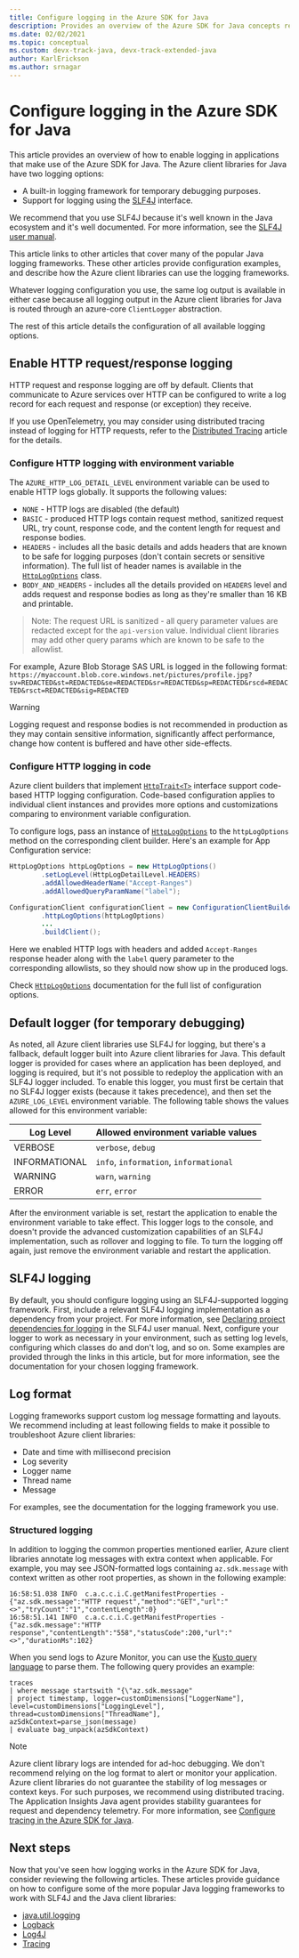 ```yaml
---
title: Configure logging in the Azure SDK for Java
description: Provides an overview of the Azure SDK for Java concepts related to logging.
ms.date: 02/02/2021
ms.topic: conceptual
ms.custom: devx-track-java, devx-track-extended-java
author: KarlErickson
ms.author: srnagar
---
```


# Configure logging in the Azure SDK for Java

This article provides an overview of how to enable logging in applications that make use of the Azure SDK for Java. The Azure client libraries for Java have two logging options:

* A built-in logging framework for temporary debugging purposes.
* Support for logging using the [SLF4J](https://www.slf4j.org/) interface.

We recommend that you use SLF4J because it's well known in the Java ecosystem and it's well documented. For more information, see the [SLF4J user manual](https://www.slf4j.org/manual.html).

This article links to other articles that cover many of the popular Java logging frameworks. These other articles provide configuration examples, and describe how the Azure client libraries can use the logging frameworks.

Whatever logging configuration you use, the same log output is available in either case because all logging output in the Azure client libraries for Java is routed through an azure-core `ClientLogger` abstraction.

The rest of this article details the configuration of all available logging options.

## Enable HTTP request/response logging

HTTP request and response logging are off by default. Clients that communicate to Azure services over HTTP can be configured to write a log record
for each request and response (or exception) they receive.

If you use OpenTelemetry, you may consider using distributed tracing instead of logging for HTTP requests, refer to the [Distributed Tracing](./tracing.md) article for the details.

### Configure HTTP logging with environment variable

The `AZURE_HTTP_LOG_DETAIL_LEVEL` environment variable can be used to enable HTTP logs globally. It supports the following values:

- `NONE` - HTTP logs are disabled (the default)
- `BASIC` - produced HTTP logs contain request method, sanitized request URL, try count, response code, and the content length for request and response bodies.
- `HEADERS` - includes all the basic details and adds headers that are known to be safe for logging purposes (don't contain secrets or sensitive information). The full list of header names is available in the [`HttpLogOptions`](https://github.com/Azure/azure-sdk-for-java/blob/main/sdk/core/azure-core/src/main/java/com/azure/core/http/policy/HttpLogOptions.java) class.
- `BODY_AND_HEADERS` - includes all the details provided on `HEADERS` level and adds request and response bodies as long as they're smaller than 16 KB and printable.

> Note:
> The request URL is sanitized - all query parameter values are redacted except for the `api-version` value. Individual client libraries may add other query params which are known to be safe
> to the allowlist.

For example, Azure Blob Storage SAS URL is logged in the following format:
`https://myaccount.blob.core.windows.net/pictures/profile.jpg?sv=REDACTED&st=REDACTED&se=REDACTED&sr=REDACTED&sp=REDACTED&rscd=REDACTED&rsct=REDACTED&sig=REDACTED`

> [!WARNING]
> Logging request and response bodies is not recommended in production as they may contain sensitive information, significantly affect performance, change how content is buffered and have other side-effects.

### Configure HTTP logging in code

Azure client builders that implement [`HttpTrait<T>`](/java/api/com.azure.core.client.traits.httptrait) interface support code-based HTTP logging configuration. Code-based configuration
applies to individual client instances and provides more options and customizations comparing to environment variable configuration.

To configure logs, pass an instance of [`HttpLogOptions`](/java/api/com.azure.core.http.policy.httplogoptions) to the `httpLogOptions` method on the
corresponding client builder. Here's an example for App Configuration service:

```java
HttpLogOptions httpLogOptions = new HttpLogOptions()
        .setLogLevel(HttpLogDetailLevel.HEADERS)
        .addAllowedHeaderName("Accept-Ranges")
        .addAllowedQueryParamName("label");

ConfigurationClient configurationClient = new ConfigurationClientBuilder()
        .httpLogOptions(httpLogOptions)
        ...
        .buildClient();
```

Here we enabled HTTP logs with headers and added `Accept-Ranges` response header along with the `label` query parameter to the corresponding allowlists, so they should now show up in the produced logs.

Check [`HttpLogOptions`](/java/api/com.azure.core.http.policy.httplogoptions) documentation for the full list of configuration options.

## Default logger (for temporary debugging)

As noted, all Azure client libraries use SLF4J for logging, but there's a fallback, default logger built into Azure client libraries for Java. This default logger is provided for cases where an application has been deployed, and logging is required, but it's not possible to redeploy the application with an SLF4J logger included. To enable this logger, you must first be certain that no SLF4J logger exists (because it takes precedence), and then set the `AZURE_LOG_LEVEL` environment variable. The following table shows the values allowed for this environment variable:

| Log Level              | Allowed environment variable values    |
|------------------------|----------------------------------------|
| VERBOSE                | `verbose`, `debug`                     |
| INFORMATIONAL          | `info`, `information`, `informational` |
| WARNING                | `warn`, `warning`                      |
| ERROR                  | `err`, `error`                         |

After the environment variable is set, restart the application to enable the environment variable to take effect. This logger logs to the console, and doesn't provide the advanced customization capabilities of an SLF4J implementation, such as rollover and logging to file. To turn the logging off again, just remove the environment variable and restart the application.

## SLF4J logging

By default, you should configure logging using an SLF4J-supported logging framework. First, include a relevant SLF4J logging implementation as a dependency from your project. For more information, see [Declaring project dependencies for logging](http://www.slf4j.org/manual.html#projectDep) in the SLF4J user manual. Next, configure your logger to work as necessary in your environment, such as setting log levels, configuring which classes do and don't log, and so on. Some examples are provided through the links in this article, but for more information, see the documentation for your chosen logging framework.

## Log format

Logging frameworks support custom log message formatting and layouts. We recommend including at least following fields to make it possible to troubleshoot Azure client libraries:

* Date and time with millisecond precision
* Log severity
* Logger name
* Thread name
* Message

For examples, see the documentation for the logging framework you use.

### Structured logging

In addition to logging the common properties mentioned earlier, Azure client libraries annotate log messages with extra context when applicable. For example, you may see JSON-formatted logs containing `az.sdk.message` with context written as other root properties, as shown in the following example:

```log
16:58:51.038 INFO  c.a.c.c.i.C.getManifestProperties - {"az.sdk.message":"HTTP request","method":"GET","url":"<>","tryCount":"1","contentLength":0}
16:58:51.141 INFO  c.a.c.c.i.C.getManifestProperties - {"az.sdk.message":"HTTP response","contentLength":"558","statusCode":200,"url":"<>","durationMs":102}
```

When you send logs to Azure Monitor, you can use the [Kusto query language](/azure/data-explorer/kusto/query/) to parse them. The following query provides an example:

```kusto
traces
| where message startswith "{\"az.sdk.message"
| project timestamp, logger=customDimensions["LoggerName"], level=customDimensions["LoggingLevel"], thread=customDimensions["ThreadName"], azSdkContext=parse_json(message)
| evaluate bag_unpack(azSdkContext)
```

> [!NOTE]
> Azure client library logs are intended for ad-hoc debugging. We don't recommend relying on the log format to alert or monitor your application. Azure client libraries do not guarantee the stability of log messages or context keys. For such purposes, we recommend using distributed tracing. The Application Insights Java agent provides stability guarantees for request and dependency telemetry. For more information, see [Configure tracing in the Azure SDK for Java](tracing.md).

## Next steps

Now that you've seen how logging works in the Azure SDK for Java, consider reviewing the following articles. These articles provide guidance on how to configure some of the more popular Java logging frameworks to work with SLF4J and the Java client libraries:

* [java.util.logging](logging-jul.md)
* [Logback](logging-logback.md)
* [Log4J](logging-log4j.md)
* [Tracing](tracing.md)